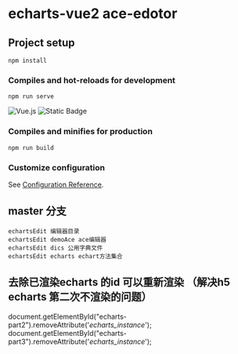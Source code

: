 # echarts-vue2  ace-edotor

## Project setup
```
npm install
```

### Compiles and hot-reloads for development
```
npm run serve
```
![Vue.js](https://img.shields.io/badge/vue.js-%234FC08D.svg?style=for-the-badge&logo=vue.js&logoColor=white)
![Static Badge](https://img.shields.io/badge/vue)

### Compiles and minifies for production
```
npm run build
```

### Customize configuration
See [Configuration Reference](https://cli.vuejs.org/config/).

## master 分支
```
echartsEdit 编辑器目录 
echartsEdit demoAce ace编辑器
echartsEdit dics 公用字典文件
echartsEdit echarts echart方法集合
```
## 去除已渲染echarts 的id 可以重新渲染 （解决h5 echarts 第二次不渲染的问题）
document.getElementById("echarts-part2").removeAttribute('_echarts_instance_');
document.getElementById("echarts-part3").removeAttribute('_echarts_instance_');
